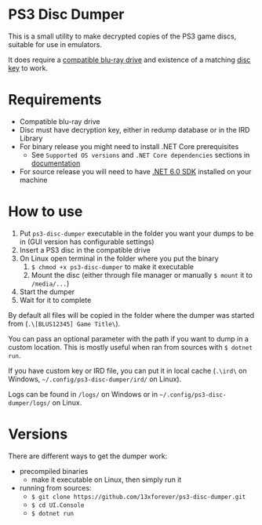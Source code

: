 PS3 Disc Dumper
===============
This is a small utility to make decrypted copies of the PS3 game discs, suitable for use in emulators.

It does require a [compatible blu-ray drive](https://rpcs3.net/quickstart) and existence of a matching [disc key](http://www.psdevwiki.com/ps3/Bluray_disc#IRD_file) to work.

Requirements
============
* Compatible blu-ray drive
* Disc must have decryption key, either in redump database or in the IRD Library
* For binary release you might need to install .NET Core prerequisites
  * See `Supported OS versions` and `.NET Core dependencies` sections in [documentation](https://docs.microsoft.com/en-us/dotnet/core/windows-prerequisites?tabs=netcore31)
* For source release you will need to have [.NET 6.0 SDK](https://www.microsoft.com/net/download) installed on your machine

How to use
==========
1. Put `ps3-disc-dumper` executable in the folder you want your dumps to be in (GUI version has configurable settings)
2. Insert a PS3 disc in the compatible drive
3. On Linux open terminal in the folder where you put the binary
    1. `$ chmod +x ps3-disc-dumper` to make it executable
    2. Mount the disc (either through file manager or manually `$ mount` it to `/media/...`)
4. Start the dumper
5. Wait for it to complete

By default all files will be copied in the folder where the dumper was started from (`.\[BLUS12345] Game Title\`).

You can pass an optional parameter with the path if you want to dump in a custom location. This is mostly useful when ran from sources with `$ dotnet run`.

If you have custom key or IRD file, you can put it in local cache (`.\ird\` on Windows, `~/.config/ps3-disc-dumper/ird/` on Linux).

Logs can be found in `/logs/` on Windows or in `~/.config/ps3-disc-dumper/logs/` on Linux.

Versions
========
There are different ways to get the dumper work:
* precompiled binaries
  * make it executable on Linux, then simply run it
* running from sources:
  * `$ git clone https://github.com/13xforever/ps3-disc-dumper.git`
  * `$ cd UI.Console`
  * `$ dotnet run`
